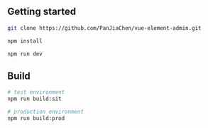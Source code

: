 ## Getting started

```bash
git clone https://github.com/PanJiaChen/vue-element-admin.git

npm install

npm run dev
```


## Build
```bash
# test environment
npm run build:sit

# production environment
npm run build:prod
```
